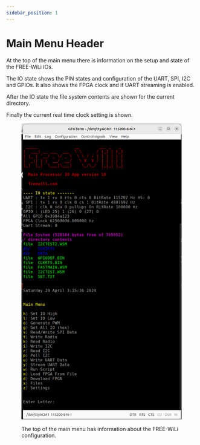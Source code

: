 ```yaml
---
sidebar_position: 1
---
```


# Main Menu Header

At the top of the main menu there is information on the setup and state of the FREE-WiLi IOs. 

The IO state shows the PIN states and configuration of the UART, SPI, I2C and GPIOs. It also shows  the FPGA clock and if UART streaming is enabled.

After the IO state the file system contents are shown for the current directory.

Finally the current real time clock setting is shown.

<div class="text--center">

<figure>

![Commands](../assets/commands.png "Commands")
<figcaption>The top of the main menu has information about the FREE-WiLi configuration.</figcaption>
</figure>
</div>